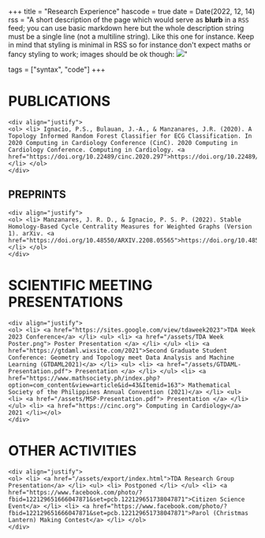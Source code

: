 +++
title = "Research Experience"
hascode = true
date = Date(2022, 12, 14)
rss = "A short description of the page which would serve as **blurb** in a `RSS` feed; you can use basic markdown here but the whole description string must be a single line (not a multiline string). Like this one for instance. Keep in mind that styling is minimal in RSS so for instance don't expect maths or fancy styling to work; images should be ok though: ![](https://upload.wikimedia.org/wikipedia/en/3/32/Rick_and_Morty_opening_credits.jpeg)"

tags = ["syntax", "code"]
+++


# PUBLICATIONS

~~~
<div align="justify">
<ol> <li> Ignacio, P.S., Bulauan, J.-A., & Manzanares, J.R. (2020). A Topology Informed Random Forest Classifier for ECG Classification. In 2020 Computing in Cardiology Conference (CinC). 2020 Computing in Cardiology Conference. Computing in Cardiology. <a href="https://doi.org/10.22489/cinc.2020.297">https://doi.org/10.22489/cinc.2020.297</a> </li> </ol>
</div>
~~~

## PREPRINTS

~~~
<div align="justify">
<ol> <li> Manzanares, J. R. D., & Ignacio, P. S. P. (2022). Stable Homology-Based Cycle Centrality Measures for Weighted Graphs (Version 1). arXiv. <a href="https://doi.org/10.48550/ARXIV.2208.05565">https://doi.org/10.48550/ARXIV.2208.05565</a> </li> </ol>
</div>
~~~

# SCIENTIFIC MEETING PRESENTATIONS

~~~
<div align="justify">
<ol> <li> <a href="https://sites.google.com/view/tdaweek2023">TDA Week 2023 Conference</a> </li> <ul> <li> <a href="/assets/TDA Week Poster.png"> Poster Presentation </a> </li> </ul> <li> <a href="https://gtdaml.wixsite.com/2021">Second Graduate Student Conference: Geometry and Topology meet Data Analysis and Machine Learning (GTDAML2021)</a> </li> <ul> <li> <a href="/assets/GTDAML-Presentation.pdf"> Presentation </a> </li> </ul> <li> <a href="https://www.mathsociety.ph/index.php?option=com_content&view=article&id=43&Itemid=163"> Mathematical Society of the Philippines Annual Convention (2021)</a> </li> <ul> <li> <a href="/assets/MSP-Presentation.pdf"> Presentation </a> </li> </ul> <li> <a href="https://cinc.org"> Computing in Cardiology</a> 2021 </li></ol>
</div>
~~~

# OTHER ACTIVITIES

~~~
<div align="justify">
<ol> <li> <a href="/assets/export/index.html">TDA Research Group Presentation</a> </li> <ul> <li> Postponed </li> </ul> <li> <a href="https://www.facebook.com/photo/?fbid=122129651666047871&set=pcb.122129651738047871">Citizen Science Event</a> </li> <li> <a href="https://www.facebook.com/photo/?fbid=122129651666047871&set=pcb.122129651738047871">Parol (Christmas Lantern) Making Contest</a> </li> </ol>
</div>
~~~
